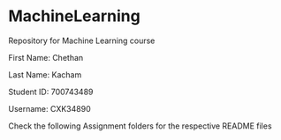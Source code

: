 # MachineLearning

 Repository for Machine Learning course
 
 First Name: Chethan
 
 Last Name: Kacham
 
 Student ID: 700743489
 
 Username: CXK34890
 
 
 
 Check the following Assignment folders for the respective README files
